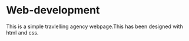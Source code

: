 # Web-development
This is a simple travlelling agency webpage.This has been designed with html and css.
